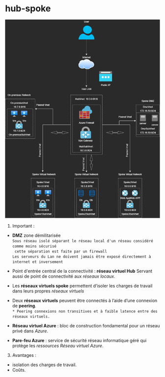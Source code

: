 # hub-spoke

![Hub&Spoke](./hub%26spoke.png)

1. Important :

* __DMZ__ zone démilitarisée  
`Sous réseau isolé séparant le réseau local d'un réseau considéré comme moins sécurisé`  
` cette séparation est faite par un firewall`  
`Les serveurs du Lan ne doivent jamais être exposé directement à internet et inversement `  

* Point d'entrée central de la connectivité : __réseau virtuel Hub__
Servant aussi de point de connectivité aux *réseaux locaux*.

* Les __réseaux virtuels spoke__ permettent d’isoler les charges de travail dans leurs propres *réseaux virtuels*

*  Deux __réseaux virtuels__ peuvent être connectés à l’aide d’une connexion de __peering__.  
`* Peering connexions non transitives et à faible latence entre des réseaux virtuels.`  
* __Réseau virtuel Azure__ : bloc de construction fondamental pour un réseau privé dans *Azure*.  

* __Pare-feu Azure__ : service de sécurité réseau informatique géré qui protège les *ressources Réseau virtuel Azure*.  

3. Avantages :

* isolation des charges de travail.
* Coûts.